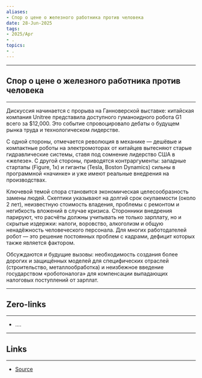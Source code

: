 ```yaml
---
aliases: 
- Спор о цене о железного работника против человека 
date: 28-Jun-2025
tags:
- 2025/Apr
- .
topics:
- .
---
```

-----
##  Спор о цене о железного работника против человека 
-----
Дискуссия начинается с прорыва на Ганноверской выставке: китайская компания Unitree представила доступного гуманоидного робота G1 всего за $12,000. Это событие спровоцировало дебаты о будущем рынка труда и технологическом лидерстве.

С одной стороны, отмечается революция в механике — дешёвые и компактные роботы на электромоторах от китайцев вытесняют старые гидравлические системы, ставя под сомнение лидерство США в «железе». С другой стороны, приводятся контраргументы: западные стартапы (Figure, 1x) и гиганты (Tesla, Boston Dynamics) сильны в программной «начинке» и уже имеют реальные внедрения на производствах.

Ключевой темой спора становится экономическая целесообразность замены людей. Скептики указывают на долгий срок окупаемости (около 2 лет), неизвестную стоимость владения, проблемы с ремонтом и негибкость вложений в случае кризиса. Сторонники внедрения парируют, что расчёты должны учитывать не только зарплату, но и скрытые издержки: налоги, воровство, алкоголизм и общую ненадёжность человеческого персонала. Для многих работодателей робот — это решение постоянных проблем с кадрами, дефицит которых также является фактором.

Обсуждаются и будущие вызовы: необходимость создания более дорогих и защищённых моделей для специфических отраслей (строительство, металлообработка) и неизбежное введение государством «роботоналога» для компенсации выпадающих налоговых поступлений от зарплат.

---
## Zero-links
---
- ....

---
## Links
---
- [Source](https://t.me/turboproject/1633)